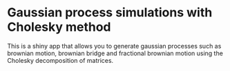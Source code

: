 # Gaussian process simulations with Cholesky method

This is a shiny app that allows you to generate gaussian processes such as brownian motion, brownian bridge and fractional brownian motion using the Cholesky decomposition of matrices.

